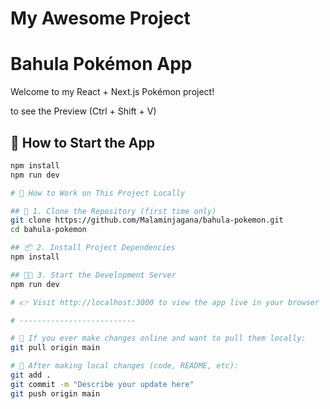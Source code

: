 ﻿# My Awesome Project
# Bahula Pokémon App

Welcome to my React + Next.js Pokémon project!


to see the Preview (Ctrl + Shift + V)

## 🚀 How to Start the App

```bash
npm install
npm run dev

# 📁 How to Work on This Project Locally

## 🧪 1. Clone the Repository (first time only)
git clone https://github.com/Malaminjagana/bahula-pokemon.git
cd bahula-pokemon

## 📦 2. Install Project Dependencies
npm install

## 🧑‍💻 3. Start the Development Server
npm run dev

# 👉 Visit http://localhost:3000 to view the app live in your browser

# --------------------------

# 🔁 If you ever make changes online and want to pull them locally:
git pull origin main

# 📝 After making local changes (code, README, etc):
git add .
git commit -m "Describe your update here"
git push origin main

